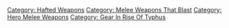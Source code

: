 [Category: Hafted Weapons](Category:_Hafted_Weapons "wikilink")
[Category: Melee Weapons That
Blast](Category:_Melee_Weapons_That_Blast "wikilink") [Category: Hero
Melee Weapons](Category:_Hero_Melee_Weapons "wikilink") [Category: Gear
In Rise Of Typhus](Category:_Gear_In_Rise_Of_Typhus "wikilink")
